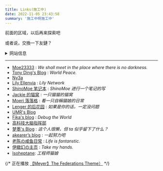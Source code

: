 ```yaml
---
title: Links(施工中)
date: 2022-11-05 23:43:58
summary: '施工中啊施工中'
---
```


前面的区域，以后再来探索吧

或者说，交換一下友鏈？

<details>
  <summary>网站信息</summary>
    <p>名称：湛蓝的调色板</p>
    <p>描述：青く滲む 青く滲む 綺麗に <font color="#CCC"> / 浅渗湛蓝 纵使青涩 难掩绮丽</font></p>
    <p>ps:描述二选一，或两个都行</p>
    <p>头像：https://nekoq.eu.org/static/images/avatar.png</p>
</details>

---

- [Moe23333](https://moe23333.vercel.app/) : _We shall meet in the place where there is no darkness._
- [Tony Ding's Blog](https://blog.tonyding.net/) : _World Peace._
- [Ny3a](https://ny3a.github.io/)
- [Lily Ellenvia](https://lilynet.work/) : _Lily Network_
- [ShinoMoe 笔记本](https://shinomoe.xyz/) : _ShinoMoe 进行一个笔记的写_
- [Jackie 的猫窝](https://jackiecat.top/) : _一只猫猫的猫窝_
- [Moeri 落落格](https://blog.bakalu.cyou/) : _看一只自稱貓娘的日常_
- [Lenger 的后花园](https://spookerv5.github.io/) : _如果是你的话，一定没问题_
- [UMR's Blog](https://www.umr.wiki/)
- [Fika's blog](https://fika.ink/) : _Debug the World_
- [高科技大脑指挥部](https://hightechbrain.ml/)
- [梦墨's Blog](https://blog.dreamo.ink/) : _这个人很懒，但 ta 似乎留下了什么？_
- [akearer’s blog](https://akearer.eu.org/) : _一起努力吧_
- [老陈の咸鱼日常](https://www.fantanstic.top/) : _Life is fantanstic._
- [伊緻幻の主页](https://www.chwin.asia) : *Take my hands.*
- [Isoheptane](https://blog.cascade.moe): *工程师猫娘*

{/* 正在播放 [【Meyer】The Federations Theme）](https://music.163.com/song?id=1436226764) */}
